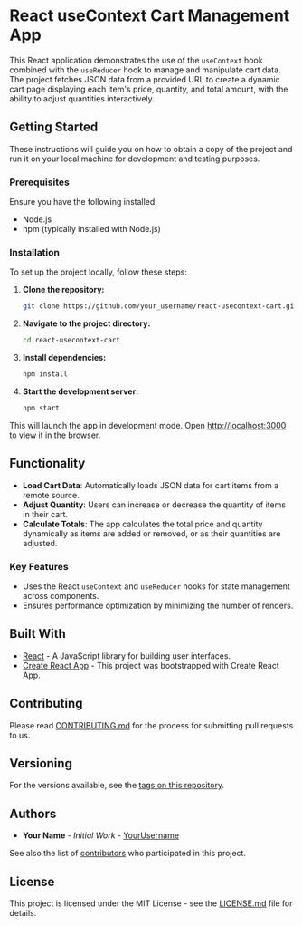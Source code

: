 
# React useContext Cart Management App

This React application demonstrates the use of the `useContext` hook combined with the `useReducer` hook to manage and manipulate cart data. The project fetches JSON data from a provided URL to create a dynamic cart page displaying each item's price, quantity, and total amount, with the ability to adjust quantities interactively.

## Getting Started

These instructions will guide you on how to obtain a copy of the project and run it on your local machine for development and testing purposes.

### Prerequisites

Ensure you have the following installed:
- Node.js
- npm (typically installed with Node.js)

### Installation

To set up the project locally, follow these steps:   

1. **Clone the repository:**
   ```bash
   git clone https://github.com/your_username/react-usecontext-cart.git
   ```

2. **Navigate to the project directory:**
   ```bash
   cd react-usecontext-cart
   ```

3. **Install dependencies:**
   ```bash
   npm install
   ```

4. **Start the development server:**
   ```bash
   npm start
   ```

This will launch the app in development mode. Open [http://localhost:3000](http://localhost:3000) to view it in the browser.

## Functionality

- **Load Cart Data**: Automatically loads JSON data for cart items from a remote source.
- **Adjust Quantity**: Users can increase or decrease the quantity of items in their cart.
- **Calculate Totals**: The app calculates the total price and quantity dynamically as items are added or removed, or as their quantities are adjusted.

### Key Features

- Uses the React `useContext` and `useReducer` hooks for state management across components.
- Ensures performance optimization by minimizing the number of renders.

## Built With

- [React](https://reactjs.org/) - A JavaScript library for building user interfaces.
- [Create React App](https://create-react-app.dev/) - This project was bootstrapped with Create React App.

## Contributing

Please read [CONTRIBUTING.md](https://github.com/your_username/react-usecontext-cart/blob/master/CONTRIBUTING.md) for the process for submitting pull requests to us.

## Versioning

For the versions available, see the [tags on this repository](https://github.com/your_username/react-usecontext-cart/tags).

## Authors

- **Your Name** - *Initial Work* - [YourUsername](https://github.com/YourUsername)

See also the list of [contributors](https://github.com/your_username/react-usecontext-cart/contributors) who participated in this project.

## License

This project is licensed under the MIT License - see the [LICENSE.md](LICENSE.md) file for details.
```
